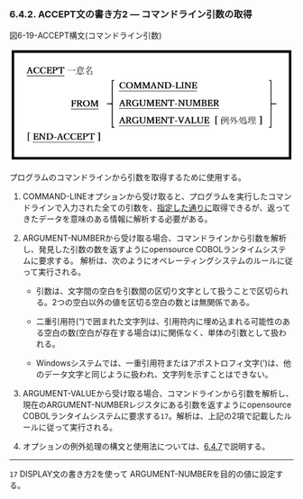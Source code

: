 ### 6.4.2. ACCEPT文の書き方2 ― コマンドライン引数の取得

図6-19-ACCEPT構文(コマンドライン引数)

![Alt text](Image/6-19.png)

プログラムのコマンドラインから引数を取得するために使用する。

1. COMMAND-LINEオプションから受け取ると、プログラムを実行したコマンドラインで入力された全ての引数を、<u>指定した通りに</u>取得できるが、返ってきたデータを意味のある情報に解析する必要がある。

2. ARGUMENT-NUMBERから受け取る場合、コマンドラインから引数を解析し、発見した引数の数を返すようにopensource COBOLランタイムシステムに要求する。 解析は、次のようにオペレーティングシステムのルールに従って実行される。

    - 引数は、文字間の空白を引数間の区切り文字として扱うことで区切られる。2つの空白以外の値を区切る空白の数とは無関係である。

    - 二重引用符(“)で囲まれた文字列は、引用符内に埋め込まれる可能性のある空白の数(空白が存在する場合は)に関係なく、単体の引数として扱われる。

    - Windowsシステムでは、一重引用符またはアポストロフィ文字(‘)は、他のデータ文字と同じように扱われ、文字列を示すことはできない。 

3. ARGUMENT-VALUEから受け取る場合、コマンドラインから引数を解析し、現在のARGUMENT-NUMBERレジスタにある引数を返すようにopensource COBOLランタイムシステムに要求する`17`。解析は、上記の2項で記載したルールに従って実行される。

4. オプションの例外処理の構文と使用法については、[6.4.7](6-4-7.md)で説明する。

---
`17` DISPLAY文の書き方2を使って ARGUMENT-NUMBERを目的の値に設定する。
